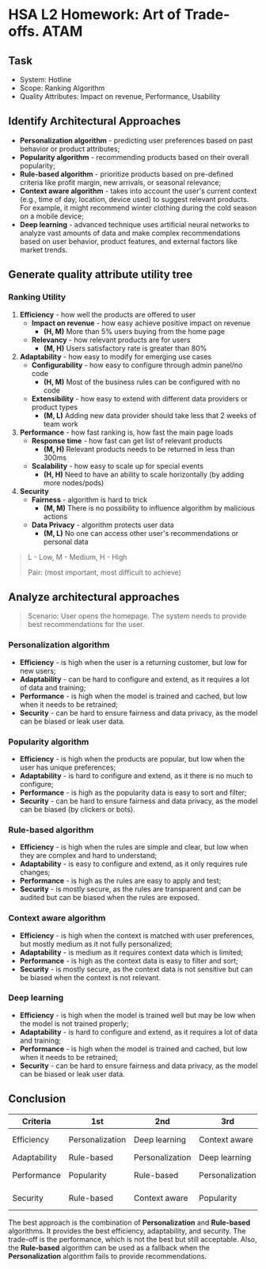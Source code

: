 # HSA L2 Homework: Art of Trade-offs. ATAM

## Task

- System: Hotline
- Scope: Ranking Algorithm
- Quality Attributes: Impact on revenue, Performance, Usability

## Identify Architectural Approaches

- **Personalization algorithm** - predicting user preferences based on past behavior or product attributes;
- **Popularity algorithm** - recommending products based on their overall popularity;
- **Rule-based algorithm** - prioritize products based on pre-defined criteria like profit margin, new arrivals, or seasonal relevance;
- **Context aware algorithm** - takes into account the user's current context (e.g., time of day, location, device used) to suggest relevant products. For example, it might recommend winter clothing during the cold season on a mobile device;
- **Deep learning** -  advanced technique uses artificial neural networks to analyze vast amounts of data and make complex recommendations based on user behavior, product features, and external factors like market trends.

## Generate quality attribute utility tree

### Ranking Utility

1. **Efficiency** - how well the products are offered to user
   - **Impact on revenue** - how easy achieve positive impact on revenue
     - **(H, M)** More than 5% users buying from the home page
   - **Relevancy** - how relevant products are for users
     - **(M, H)** Users satisfactory rate is greater than 80%
2. **Adaptability** - how easy to modify for emerging use cases
   - **Configurability** - how easy to configure through admin panel/no code
     - **(H, M)** Most of the business rules can be configured with no code
   - **Extensibility** - how easy to extend with different data providers or product types
     - **(M, L)** Adding new data provider should take less that 2 weeks of team work
3. **Performance** - how fast ranking is, how fast the main page loads
   - **Response time** - how fast can get list of relevant products
     - **(M, H)** Relevant products needs to be returned in less than 300ms
   - **Scalability** - how easy to scale up for special events
     - **(H, H)** Need to have an ability to scale horizontally (by adding more nodes/pods)
4. **Security**
   - **Fairness** - algorithm is hard to trick
     - **(M, M)** There is no possibility to influence algorithm by malicious actions
   - **Data Privacy** - algorithm protects user data
     - **(M, L)** No one can access other user's recommendations or personal data

> L - Low, M - Medium, H - High
> 
> Pair: (most important, most difficult to achieve)

## Analyze architectural approaches

> Scenario: User opens the homepage. The system needs to provide best recommendations for the user.

### Personalization algorithm

- **Efficiency** - is high when the user is a returning customer, but low for new users;
- **Adaptability** - can be hard to configure and extend, as it requires a lot of data and training;
- **Performance** - is high when the model is trained and cached, but low when it needs to be retrained;
- **Security** - can be hard to ensure fairness and data privacy, as the model can be biased or leak user data.

### Popularity algorithm

- **Efficiency** - is high when the products are popular, but low when the user has unique preferences;
- **Adaptability** - is hard to configure and extend, as it there is no much to configure;
- **Performance** - is high as the popularity data is easy to sort and filter;
- **Security** - can be hard to ensure fairness and data privacy, as the model can be biased (by clickers or bots).

### Rule-based algorithm

- **Efficiency** - is high when the rules are simple and clear, but low when they are complex and hard to understand;
- **Adaptability** - is easy to configure and extend, as it only requires rule changes;
- **Performance** - is high as the rules are easy to apply and test;
- **Security** - is mostly secure, as the rules are transparent and can be audited but can be biased when the rules are exposed.

### Context aware algorithm

- **Efficiency** - is high when the context is matched with user preferences, but mostly medium as it not fully personalized;
- **Adaptability** - is medium as it requires context data which is limited;
- **Performance** - is high as the context data is easy to filter and sort;
- **Security** - is mostly secure, as the context data is not sensitive but can be biased when the context is not relevant.

### Deep learning

- **Efficiency** - is high when the model is trained well but may be low when the model is not trained properly;
- **Adaptability** - is hard to configure and extend, as it requires a lot of data and training;
- **Performance** - is high when the model is trained and cached, but low when it needs to be retrained;
- **Security** - can be hard to ensure fairness and data privacy, as the model can be biased or leak user data.

## Conclusion

| Criteria     | 1st             | 2nd             | 3rd             | 4th             | 5th           |
|--------------|-----------------|-----------------|-----------------|-----------------|---------------|
| Efficiency   | Personalization | Deep learning   | Context aware   | Popularity      | Rule-based    |
| Adaptability | Rule-based      | Personalization | Deep learning   | Context aware   | Popularity    |  
| Performance  | Popularity      | Rule-based      | Personalization | Context aware   | Deep learning |
| Security     | Rule-based      | Context aware   | Popularity      | Personalization | Deep learning |

The best approach is the combination of **Personalization** and **Rule-based** algorithms.
It provides the best efficiency, adaptability, and security.
The trade-off is the performance, which is not the best but still acceptable.
Also, the **Rule-based** algorithm can be used as a fallback when the **Personalization** algorithm fails to provide recommendations.
